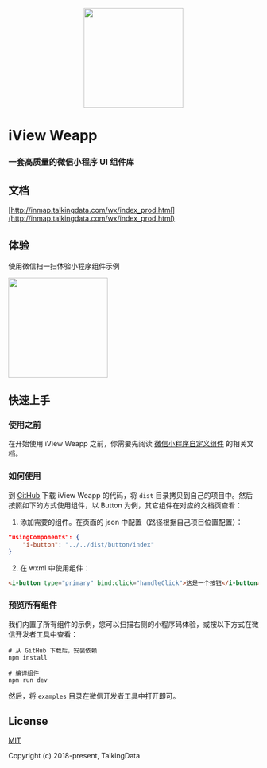 <p align="center">
    <a href="https://weapp.iviewui.com">
        <img width="200" src="https://file.iviewui.com/weapp-logo.svg">
    </a>
</p>

# iView Weapp

### 一套高质量的微信小程序 UI 组件库

## 文档
[http://inmap.talkingdata.com/wx/index_prod.html](http://inmap.talkingdata.com/wx/index_prod.html)

## 体验
使用微信扫一扫体验小程序组件示例

<img width="200" src="https://raw.githubusercontent.com/TalkingData/iview-weapp/master/assets/code.jpg">

## 快速上手
### 使用之前
在开始使用 iView Weapp 之前，你需要先阅读 [微信小程序自定义组件](https://developers.weixin.qq.com/miniprogram/dev/framework/custom-component/) 的相关文档。

### 如何使用
到 [GitHub](https://github.com/TalkingData/iview-weapp) 下载 iView Weapp 的代码，将 `dist` 目录拷贝到自己的项目中。然后按照如下的方式使用组件，以 Button 为例，其它组件在对应的文档页查看：

1. 添加需要的组件。在页面的 json 中配置（路径根据自己项目位置配置）：
```json
"usingComponents": {
    "i-button": "../../dist/button/index"
}
```
2. 在 wxml 中使用组件：
```html
<i-button type="primary" bind:click="handleClick">这是一个按钮</i-button>
```

### 预览所有组件
我们内置了所有组件的示例，您可以扫描右侧的小程序码体验，或按以下方式在微信开发者工具中查看：

```shell
# 从 GitHub 下载后，安装依赖
npm install

# 编译组件
npm run dev
```
然后，将 `examples` 目录在微信开发者工具中打开即可。
## License
[MIT](http://opensource.org/licenses/MIT)

Copyright (c) 2018-present, TalkingData